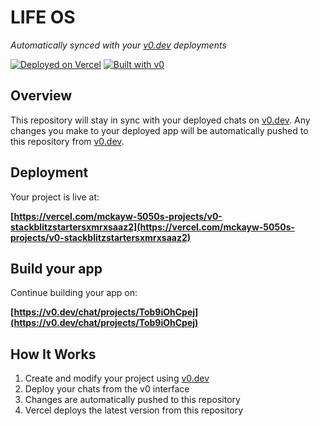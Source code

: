 # LIFE OS

*Automatically synced with your [v0.dev](https://v0.dev) deployments*

[![Deployed on Vercel](https://img.shields.io/badge/Deployed%20on-Vercel-black?style=for-the-badge&logo=vercel)](https://vercel.com/mckayw-5050s-projects/v0-stackblitzstartersxmrxsaaz2)
[![Built with v0](https://img.shields.io/badge/Built%20with-v0.dev-black?style=for-the-badge)](https://v0.dev/chat/projects/Tob9iOhCpej)

## Overview

This repository will stay in sync with your deployed chats on [v0.dev](https://v0.dev).
Any changes you make to your deployed app will be automatically pushed to this repository from [v0.dev](https://v0.dev).

## Deployment

Your project is live at:

**[https://vercel.com/mckayw-5050s-projects/v0-stackblitzstartersxmrxsaaz2](https://vercel.com/mckayw-5050s-projects/v0-stackblitzstartersxmrxsaaz2)**

## Build your app

Continue building your app on:

**[https://v0.dev/chat/projects/Tob9iOhCpej](https://v0.dev/chat/projects/Tob9iOhCpej)**

## How It Works

1. Create and modify your project using [v0.dev](https://v0.dev)
2. Deploy your chats from the v0 interface
3. Changes are automatically pushed to this repository
4. Vercel deploys the latest version from this repository